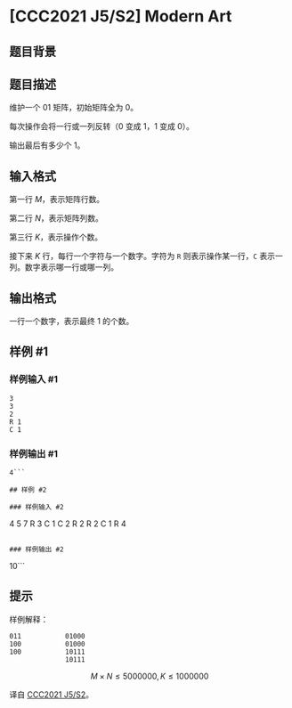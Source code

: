 # [CCC2021 J5/S2] Modern Art

## 题目背景



## 题目描述

维护一个 $01$ 矩阵，初始矩阵全为 $0$。

每次操作会将一行或一列反转（$0$ 变成 $1$，$1$ 变成 $0$）。

输出最后有多少个 $1$。

## 输入格式

第一行 $M$，表示矩阵行数。

第二行 $N$，表示矩阵列数。

第三行 $K$，表示操作个数。

接下来 $K$ 行，每行一个字符与一个数字。字符为 `R` 则表示操作某一行，`C` 表示一列。数字表示哪一行或哪一列。

## 输出格式

一行一个数字，表示最终 $1$ 的个数。

## 样例 #1

### 样例输入 #1
```
3
3
2
R 1
C 1
```

### 样例输出 #1

```
4```

## 样例 #2

### 样例输入 #2
```
4
5
7
R 3
C 1
C 2
R 2
R 2
C 1
R 4
```

### 样例输出 #2

```
10```

## 提示

样例解释：

```
011           01000
100           01000
100           10111
              10111
```

$$M\times N\leq 5000000,K\leq 1000000$$

译自 [CCC2021 J5/S2](https://cemc.math.uwaterloo.ca/contests/computing/past_ccc_contests/2021/ccc/juniorEF.pdf)。
